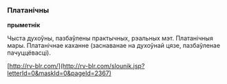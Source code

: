 ### Платанічны
**прыметнік**

Чыста духоўны, пазбаўлены практычных, рэальных мэт. Платанічныя мары. Платанічнае каханне (заснаванае на духоўнай цязе, пазбаўленае пачуццёвасці).

<a rel="author">[http://rv-blr.com/](http://rv-blr.com/slounik.jsp?letterId=0&maskId=0&pageId=2367)</a>
